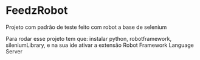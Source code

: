 # FeedzRobot
Projeto com padrão de teste
feito com robot a base de selenium

Para rodar esse projeto tem que:
instalar python,
robotframework,
sileniumLibrary,
e na sua ide ativar a extensão Robot Framework Language Server
